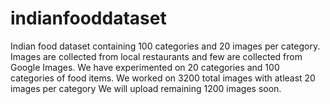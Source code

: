 # indianfooddataset
Indian food dataset containing 100 categories and 20 images per category.
Images are collected from local restaurants and few are collected from Google Images.
We have experimented on 20 categories and 100 categories of food items. We worked on 3200 total images with atleast 20 images per category
We will upload remaining 1200 images soon.
